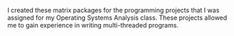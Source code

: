 I created these matrix packages for the programming projects that I was assigned for my Operating Systems Analysis class. These projects allowed me to gain experience in writing multi-threaded programs.
